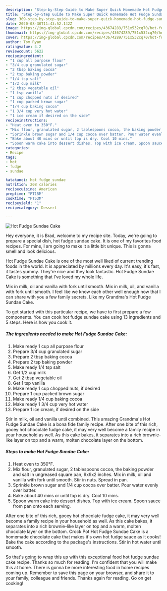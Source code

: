 ```yaml
---
description: "Step-by-Step Guide to Make Super Quick Homemade Hot Fudge Sundae Cake"
title: "Step-by-Step Guide to Make Super Quick Homemade Hot Fudge Sundae Cake"
slug: 309-step-by-step-guide-to-make-super-quick-homemade-hot-fudge-sundae-cake
date: 2020-08-30T11:43:52.142Z
image: https://img-global.cpcdn.com/recipes/43674289/751x532cq70/hot-fudge-sundae-cake-recipe-main-photo.jpg
thumbnail: https://img-global.cpcdn.com/recipes/43674289/751x532cq70/hot-fudge-sundae-cake-recipe-main-photo.jpg
cover: https://img-global.cpcdn.com/recipes/43674289/751x532cq70/hot-fudge-sundae-cake-recipe-main-photo.jpg
author: Tom Ryan
ratingvalue: 4.2
reviewcount: 5622
recipeingredient:
- "1 cup all purpose flour"
- "3/4 cup granulated sugar"
- "2 tbsp baking cocoa"
- "2 tsp baking powder"
- "1/4 tsp salt"
- "1/2 cup milk"
- "2 tbsp vegetable oil"
- "1 tsp vanilla"
- "1 cup chopped nuts if desired"
- "1 cup packed brown sugar"
- "1/4 cup baking cocoa"
- "1 3/4 cup very hot water"
- "1 ice cream if desired on the side"
recipeinstructions:
- "Heat oven to 350°F."
- "Mix flour, granulated sugar, 2 tablespoons cocoa, the baking powder and salt in ungreased square pan, 9x9x2 inches. Mix in milk, oil and vanilla with fork until smooth. Stir in nuts. Spread in pan."
- "Sprinkle brown sugar and 1/4 cup cocoa over batter. Pour water evenly over batter."
- "Bake about 40 mins or until top is dry. Cool 10 mins."
- "Spoon warm cake into dessert dishes. Top with ice cream. Spoon sauce from pan onto each serving."
categories:
- Recipe
tags:
- hot
- fudge
- sundae

katakunci: hot fudge sundae 
nutrition: 208 calories
recipecuisine: American
preptime: "PT15M"
cooktime: "PT53M"
recipeyield: "1"
recipecategory: Dessert

---
```



![Hot Fudge Sundae Cake](https://img-global.cpcdn.com/recipes/43674289/751x532cq70/hot-fudge-sundae-cake-recipe-main-photo.jpg)

Hey everyone, it is Brad, welcome to my recipe site. Today, we're going to prepare a special dish, hot fudge sundae cake. It is one of my favorites food recipes. For mine, I am going to make it a little bit unique. This is gonna smell and look delicious.

Hot Fudge Sundae Cake is one of the most well liked of current trending foods in the world. It is appreciated by millions every day. It's easy, it's fast, it tastes yummy. They're nice and they look fantastic. Hot Fudge Sundae Cake is something that I've loved my whole life.

Mix in milk, oil and vanilla with fork until smooth. Mix in milk, oil, and vanilla with fork until smooth. I feel like we know each other well enough now that I can share with you a few family secrets. Like my Grandma&#39;s Hot Fudge Sundae Cake.


To get started with this particular recipe, we have to first prepare a few components. You can cook hot fudge sundae cake using 13 ingredients and 5 steps. Here is how you cook it.

<!--inarticleads1-->

##### The ingredients needed to make Hot Fudge Sundae Cake:

1. Make ready 1 cup all purpose flour
1. Prepare 3/4 cup granulated sugar
1. Prepare 2 tbsp baking cocoa
1. Prepare 2 tsp baking powder
1. Make ready 1/4 tsp salt
1. Get 1/2 cup milk
1. Get 2 tbsp vegetable oil
1. Get 1 tsp vanilla
1. Make ready 1 cup chopped nuts, if desired
1. Prepare 1 cup packed brown sugar
1. Make ready 1/4 cup baking cocoa
1. Make ready 1 3/4 cup very hot water
1. Prepare 1 ice cream, if desired on the side


Stir in milk, oil and vanilla until combined. This amazing Grandma&#39;s Hot Fudge Sundae Cake is a bona fide family recipe. After one bite of this rich, gooey hot chocolate fudge cake, it may very well become a family recipe in your household as well. As this cake bakes, it separates into a rich brownie-like layer on top and a warm, molten chocolate layer on the bottom. 

<!--inarticleads2-->

##### Steps to make Hot Fudge Sundae Cake:

1. Heat oven to 350°F.
1. Mix flour, granulated sugar, 2 tablespoons cocoa, the baking powder and salt in ungreased square pan, 9x9x2 inches. Mix in milk, oil and vanilla with fork until smooth. Stir in nuts. Spread in pan.
1. Sprinkle brown sugar and 1/4 cup cocoa over batter. Pour water evenly over batter.
1. Bake about 40 mins or until top is dry. Cool 10 mins.
1. Spoon warm cake into dessert dishes. Top with ice cream. Spoon sauce from pan onto each serving.


After one bite of this rich, gooey hot chocolate fudge cake, it may very well become a family recipe in your household as well. As this cake bakes, it separates into a rich brownie-like layer on top and a warm, molten chocolate layer on the bottom. Crock Pot Hot Fudge Sundae Cake is a homemade chocolate cake that makes it&#39;s own hot fudge sauce as it cooks! Bake the cake according to the package&#39;s instructions. Stir in hot water until smooth. 

So that's going to wrap this up with this exceptional food hot fudge sundae cake recipe. Thanks so much for reading. I'm confident that you will make this at home. There is gonna be more interesting food in home recipes coming up. Remember to save this page on your browser, and share it to your family, colleague and friends. Thanks again for reading. Go on get cooking!
